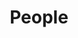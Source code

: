---
layout: profiles
permalink: /people/
title: People
description: Members of the lab or group
nav: true
nav_order: 7

profiles:
  # Profile 1
  - align: right
    image: prof_pic.jpg
    content: about.md
    image_circular: false # crops the image to make it circular
    more_info: >
      <p>805 Dreese Labs</p>
      <p>1382 Highland Street</p>
      <p>Columbus, Ohio 43201</p>
---